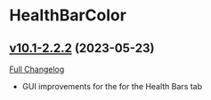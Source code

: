 # HealthBarColor

## [v10.1-2.2.2](https://github.com/Slothpala/HealthBarColor/tree/v10.1-2.2.2) (2023-05-23)
[Full Changelog](https://github.com/Slothpala/HealthBarColor/compare/v10.1-2.2.0...v10.1-2.2.2) 

- GUI improvements for the for the Health Bars tab  
